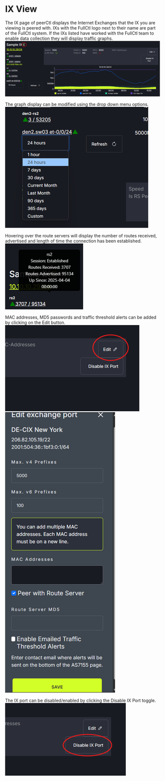 # IX View

The IX page of peerCtl displays the Internet Exchanges that the IX you are viewing is peered with. IXs with the FullCtl logo next to their name are part of the FullCtl system. If the IXs listed have worked with the FullCtl team to enable data collection they will display traffic graphs. 
   ![](img/IXtrafficgraph.png)

The graph display can be modified using the drop down menu options.
   ![](img/dropmenu.png)

Hovering over the route servers will display the number of routes received, advertised and length of time the connection has been established.
   ![](img/routeservers.png)

MAC addresses, MD5 passwords and traffic threshold alerts can be added by clicking on the Edit button.
   ![](img/rsedit.png)
   ![](img/rsmodal.png)

The IX port can be disabled/enabled by clicking the Disable IX Port toggle.
   ![](img/rsdisable.png)
